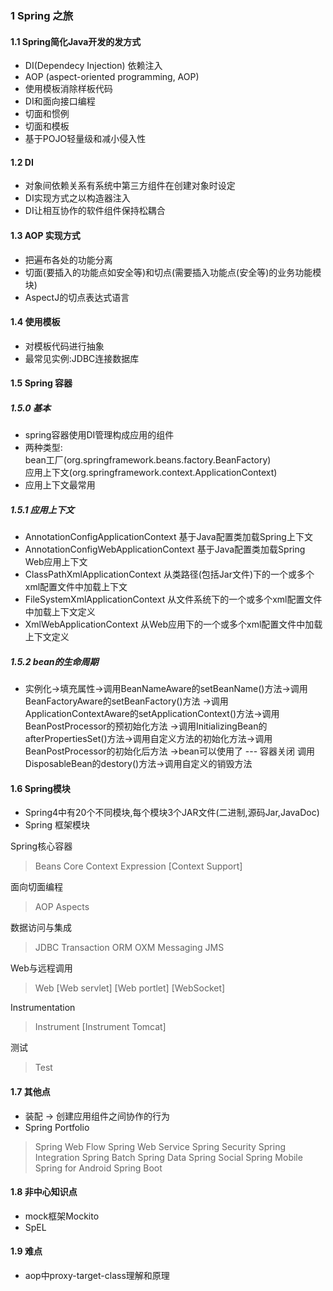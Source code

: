 ### 1 Spring 之旅

#### 1.1 Spring简化Java开发的发方式

* DI(Dependecy Injection) 依赖注入
* AOP (aspect-oriented programming, AOP)
* 使用模板消除样板代码
* DI和面向接口编程
* 切面和惯例
* 切面和模板
* 基于POJO轻量级和减小侵入性

#### 1.2 DI

* 对象间依赖关系有系统中第三方组件在创建对象时设定
* DI实现方式之以构造器注入
* DI让相互协作的软件组件保持松耦合

#### 1.3 AOP 实现方式

* 把遍布各处的功能分离
* 切面(要插入的功能点如安全等)和切点(需要插入功能点(安全等)的业务功能模块)
* AspectJ的切点表达式语言

#### 1.4 使用模板

* 对模板代码进行抽象
* 最常见实例:JDBC连接数据库

#### 1.5 Spring 容器

##### 1.5.0 基本

* spring容器使用DI管理构成应用的组件
* 两种类型:</br>
 bean工厂(org.springframework.beans.factory.BeanFactory)</br>
 应用上下文(org.springframework.context.ApplicationContext)</br>
* 应用上下文最常用

##### 1.5.1 应用上下文

* AnnotationConfigApplicationContext 基于Java配置类加载Spring上下文
* AnnotationConfigWebApplicationContext 基于Java配置类加载Spring Web应用上下文
* ClassPathXmlApplicationContext 从类路径(包括Jar文件)下的一个或多个xml配置文件中加载上下文
* FileSystemXmlApplicationContext 从文件系统下的一个或多个xml配置文件中加载上下文定义
* XmlWebApplicationContext 从Web应用下的一个或多个xml配置文件中加载上下文定义

##### 1.5.2 bean的生命周期

* 实例化->填充属性->调用BeanNameAware的setBeanName()方法->调用BeanFactoryAware的setBeanFactory()方法
->调用ApplicationContextAware的setApplicationContext()方法->调用BeanPostProcessor的预初始化方法
->调用InitializingBean的afterPropertiesSet()方法->调用自定义方法的初始化方法->调用BeanPostProcessor的初始化后方法
->bean可以使用了
--- 容器关闭
调用DisposableBean的destory()方法->调用自定义的销毁方法

#### 1.6 Spring模块

* Spring4中有20个不同模块,每个模块3个JAR文件(二进制,源码Jar,JavaDoc)
* Spring 框架模块</br>

Spring核心容器

> Beans  Core Context Expression [Context Support]

面向切面编程

> AOP Aspects

数据访问与集成

> JDBC Transaction ORM OXM Messaging JMS

Web与远程调用

>Web [Web servlet] [Web portlet] [WebSocket]

Instrumentation

>Instrument  [Instrument Tomcat]

测试

>Test

#### 1.7 其他点

* 装配 -> 创建应用组件之间协作的行为
* Spring Portfolio

> Spring Web Flow
> Spring Web Service
Spring Security
Spring Integration
Spring Batch
Spring Data
Spring Social
Spring Mobile
Spring for Android
Spring Boot

#### 1.8 非中心知识点

* mock框架Mockito
* SpEL

#### 1.9 难点

* aop中proxy-target-class理解和原理
